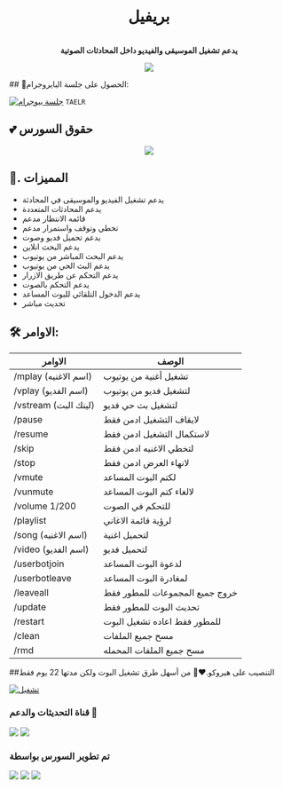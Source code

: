 <h1 align="center"><b>بريفيل </b></h1>

<p align="center">
    <br><b>يدعم تشغيل الموسيقى والفيديو داخل المحادثات الصوتية</b><br>
</p>
<p align="center">
    <a href="https://www.python.org/" alt="اللغة المستخدمة"> <img src="https://img.shields.io/badge/Made%20with-Python-black.svg?style=flat-square&logo=python&logoColor=blue&color=red" /></a>
</p>
## 🧪الحصول على جلسة البايروجرام:

[![جلسة بيوجرام](https://img.shields.io/badge/repl.it-generateString-yellowgreen)](https://replit.com/@levinalab/StringSession#main.py) ``TAELR``

## 💕 حقوق السورس
<p align="center">
  <img src="https://telegra.ph/file/03341a31ae8da70c95ae6.jpg">
</p>

## 🖤. المميزات
- يدعم تشغيل الفيديو والموسيقى في المحادثة
- يدعم المحادثات المتعددة
- قائمه الانتظار مدعم
- تخطي وتوقف واستمرار مدعم
- يدعم تحميل فديو وصوت 
- يدعم البحث انلاين
- يدعم البحث المباشر من يوتيوب
- يدعم البث الحي من يوتيوب
- يدعم التحكم عن طريق الازرار
- يدعم التحكم بالصوت
- يدعم الدخول التلقائي للبوت المساعد
- تحديث مباشر

## 🛠 الاوامر:
| الاوامر | الوصف |
| ------ | ------ |
| /mplay (اسم الاغنيه) | تشغيل أغنية من يوتيوب |
| /vplay (اسم الفديو) | لتشغيل فديو من يوتيوب |
| /vstream (لينك البث) | لتشغيل بث حي فديو|
| /pause | لايقاف التشغيل ادمن فقط |
| /resume | لاستكمال التشغيل ادمن فقط |
| /skip | لتخطي الاغنيه ادمن فقط |
| /stop | لانهاء العرض ادمن فقط |
| /vmute | لكتم البوت المساعد |
| /vunmute | لالغاء كتم البوت المساعد |
| /volume 1/200 | للتحكم في الصوت  |
| /playlist | لرؤية قائمة الاغاني |
| /song (اسم الاغنيه) | لتحميل اغنية |
| /video (اسم الفديو) | لتحميل فديو |
| /userbotjoin | لدعوة البوت المساعد |
| /userbotleave | لمغادرة البوت المساعد |
| /leaveall | خروج جميع المجموعات للمطور فقط |
| /update | تحديث البوت للمطور فقط |
| /restart | للمطور فقط اعاده تشغيل البوت |
| /clean | مسح جميع الملفات |
| /rmd | مسح جميع الملفات المحمله |
##التنصيب على هيروكو.❤️‍🔥
من أسهل طرق تشغيل البوت ولكن مدتها 22 يوم فقط 

[![تشغيل](https://www.herokucdn.com/deploy/button.svg)](https://github.com/778888377/source)






### قناة التحديثات والدعم 🎑
<a href="https://t.me/c_3_517"><img src="https://img.shields.io/badge/Join-Group%20Support-blue.svg?style=for-the-badge&logo=Telegram"></a> <a href="https://t.me/b_1_4_7"><img src="https://img.shields.io/badge/Join-Updates%20Channel-blue.svg?style=for-the-badge&logo=Telegram"></a>



### تم تطوير السورس بواسطة
<a href="https://t.me/Q_P_K_E"><img src="https://img.shields.io/badge/Dev%20Mohammad-blue.svg?style=for-the-badge&logo=Ammar"></a> <a href="https://t.me/Q_P_K_E"><img src="https://img.shields.io/badge/Dev%20Mohammad-blue.svg?style=for-the-badge&logo=Ammar"></a> <a href="https://t.me/Q_P_K_E"><img src="https://img.shields.io/badge/Dev%20Mohammad-blue.svg?style=for-the-badge&logo=Ammar"></a>
